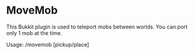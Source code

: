 MoveMob
=======

This Bukkit plugin is used to teleport mobs between worlds.
You can port only 1 mob at the time.

Usage: /movemob [pickup/place]
